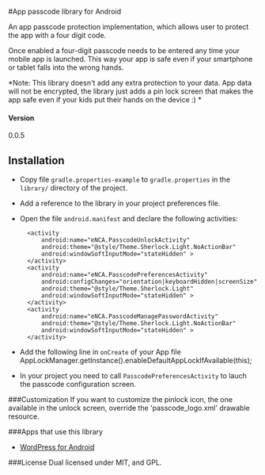 #App passcode library for Android

An app passcode protection implementation, which allows user to protect the app with a four digit code.

Once enabled a four-digit passcode needs to be entered any time your mobile app is launched. This way your app is safe even if your smartphone or tablet falls into the wrong hands.

*Note: This library doesn't add any extra protection to your data. App data will not be encrypted, the library just adds a pin lock screen that makes the app safe even if your kids put their hands on the device :) *


#### Version
0.0.5

## Installation
- Copy file `gradle.properties-example` to `gradle.properties` in the `library/` directory of the project.
- Add a reference to the library in your project preferences file.
- Open the file `android.manifest` and declare the following activities:

        <activity
            android:name="eNCA.PasscodeUnlockActivity"
            android:theme="@style/Theme.Sherlock.Light.NoActionBar"
            android:windowSoftInputMode="stateHidden" >
        </activity>
        <activity
            android:name="eNCA.PasscodePreferencesActivity"
            android:configChanges="orientation|keyboardHidden|screenSize"
            android:theme="@style/Theme.Sherlock.Light"
            android:windowSoftInputMode="stateHidden" >
        </activity>
        <activity
            android:name="eNCA.PasscodeManagePasswordActivity"
            android:theme="@style/Theme.Sherlock.Light.NoActionBar"
            android:windowSoftInputMode="stateHidden" >
        </activity>

- Add the following line in `onCreate` of your App file
        AppLockManager.getInstance().enableDefaultAppLockIfAvailable(this);

- In your project you need to call `PasscodePreferencesActivity` to lauch the passcode configuration screen.

###Customization
If you want to customize the pinlock icon, the one available in the unlock screen, override the 'passcode_logo.xml' drawable resource.

###Apps that use this library
- [WordPress for Android][1]

###License
Dual licensed under MIT, and GPL.

[1]: https://github.com/wordpress-mobile/WordPress-Android
